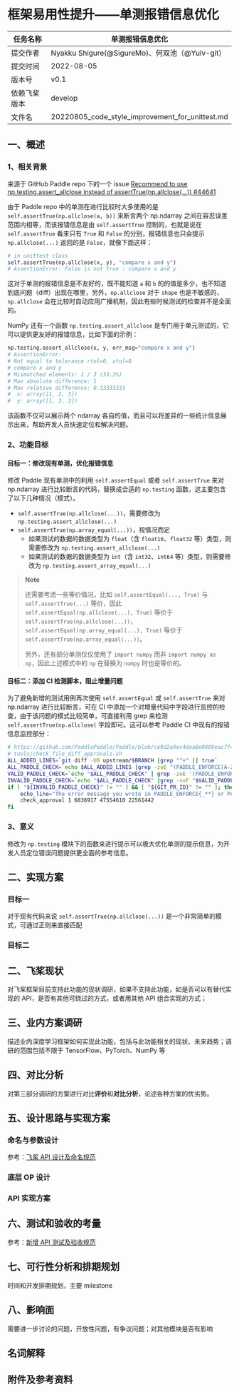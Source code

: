 # 框架易用性提升——单测报错信息优化

| 任务名称     | 单测报错信息优化                                |
| ------------ | ----------------------------------------------- |
| 提交作者     | Nyakku Shigure(@SigureMo)、何双池（@Yulv-git）  |
| 提交时间     | 2022-08-05                                      |
| 版本号       | v0.1                                            |
| 依赖飞桨版本 | develop                                         |
| 文件名       | 20220805_code_style_improvement_for_unittest.md |

## 一、概述

### 1、相关背景

来源于 GitHub Paddle repo 下的一个 issue [Recommend to use np.testing.assert_allclose instead of assertTrue(np.allclose(...)) #44641](https://github.com/PaddlePaddle/Paddle/issues/44641)

由于 Paddle repo 中的单测在进行比较时大多使用的是 `self.assertTrue(np.allclose(a, b))` 来断言两个 np.ndarray 之间在容忍误差范围内相等，而该报错信息是由 `self.assertTrue` 控制的，也就是说在 `self.assertTrue` 看来只有 `True` 和 `False` 的分别，报错信息也只会提示 `np.allclose(...)` 返回的是 `False`，就像下面这样：

```python
# in unittest class
self.assertTrue(np.allclose(x, y), "compare x and y")
# AssertionError: False is not true : compare x and y
```

这对于单测的报错信息是不友好的，既不能知道 `a` 和 `b` 的的值是多少，也不知道到底问题（diff）出现在哪里，另外，`np.allclose` 对于 `shape` 也是不敏感的，`np.allclose` 会在比较时自动应用广播机制，因此有些时候测试的检查并不是全面的。

NumPy 还有一个函数 `np.testing.assert_allclose` 是专门用于单元测试的，它可以提供更友好的报错信息，比如下面的示例：

```python
np.testing.assert_allclose(x, y, err_msg="compare x and y")
# AssertionError:
# Not equal to tolerance rtol=0, atol=0
# compare x and y
# Mismatched elements: 1 / 3 (33.3%)
# Max absolute difference: 1
# Max relative difference: 0.33333333
#  x: array([1, 2, 3])
#  y: array([1, 3, 3])
```

该函数不仅可以展示两个 ndarray 各自的值，而且可以将差异的一些统计信息展示出来，帮助开发人员快速定位和解决问题。

### 2、功能目标

#### 目标一：修改现有单测，优化报错信息

修改 Paddle 现有单测中的利用 `self.assertEqual` 或者 `self.assertTrue` 来对 np.ndarray 进行比较断言的代码，替换成合适的 `np.testing` 函数，这主要包含了以下几种情况（模式）。

- `self.assertTrue(np.allclose(...))`，需要修改为 `np.testing.assert_allclose(...)`
- `self.assertTrue(np.array_equal(...))`，视情况而定
  - 如果测试的数据的数据类型为 `float`（含 `float16`、`float32` 等）类型，则需要修改为 `np.testing.assert_allclose(...)`
  - 如果测试的数据的数据类型为 `int`（含 `int32`、`int64` 等）类型，则需要修改为 `np.testing.assert_array_equal(...)`

> **Note**
>
> 还需要考虑一些等价情况，比如 `self.assertEqual(..., True)` 与 `self.assertTrue(...)` 等价，因此 `self.assertEqual(np.allclose(...), True)` 等价于 `self.assertTrue(np.allclose(...))`，`self.assertEqual(np.array_equal(...), True)` 等价于 `self.assertTrue(np.array_equal(...))`。
>
> 另外，还有部分单测仅仅使用了 `import numpy` 而非 `import numpy as np`，因此上述模式中的 `np` 在替换为 `numpy` 时也是等价的。

#### 目标二：添加 CI 检测脚本，阻止增量问题

为了避免新增的测试用例再次使用 `self.assertEqual` 或 `self.assertTrue` 来对 np.ndarray 进行比较断言，可在 CI 中添加一个对增量代码中字段进行监控的检查，由于该问题的模式比较简单，可直接利用 grep 来检测 `self.assertTrue(np.allclose(` 字段即可。这可以参考 Paddle CI 中现有的报错信息监控部分：

```bash
# https://github.com/PaddlePaddle/Paddle/blob/ce9d2a9ec4daa8e0809eac7f44d731ed8189dc66/tools/check_file_diff_approvals.sh#L247-L254
# tools/check_file_diff_approvals.sh
ALL_ADDED_LINES=`git diff -U0 upstream/$BRANCH |grep "^+" || true`
ALL_PADDLE_CHECK=`echo $ALL_ADDED_LINES |grep -zoE "(PADDLE_ENFORCE[A-Z_]{0,9}|PADDLE_THROW)\(.[^,\);]*.[^;]*\);\s" || true`
VALID_PADDLE_CHECK=`echo "$ALL_PADDLE_CHECK" | grep -zoE '(PADDLE_ENFORCE[A-Z_]{0,9}|PADDLE_THROW)\((.[^,;]+,)*.[^";]*(errors::).[^"]*".[^";]{20,}.[^;]*\);\s' || true`
INVALID_PADDLE_CHECK=`echo "$ALL_PADDLE_CHECK" |grep -vxF "$VALID_PADDLE_CHECK" || true`
if [ "${INVALID_PADDLE_CHECK}" != "" ] && [ "${GIT_PR_ID}" != "" ]; then
    echo_line="The error message you wrote in PADDLE_ENFORCE{_**} or PADDLE_THROW does not meet our error message writing specification. Possible errors include 1. the error message is empty / 2. the error message is too short / 3. the error type is not specified. Please read the specification [ https://github.com/PaddlePaddle/Paddle/wiki/Paddle-Error-Message-Writing-Specification ], then refine the error message. If it is a mismatch, please request chenwhql (Recommend), luotao1 or lanxianghit review and approve.\nThe PADDLE_ENFORCE{_**} or PADDLE_THROW entries that do not meet the specification are as follows:\n${INVALID_PADDLE_CHECK}\n"
    check_approval 1 6836917 47554610 22561442
fi
```

<!-- python/paddle/tests,python/paddle/fluid/tests,python/paddle/fluid/contrib -->

<!-- *_mlu.py,*_ipu.py,*_npu.py,*_xpu.py, -->

### 3、意义

修改为 `np.testing` 模块下的函数来进行提示可以极大优化单测的提示信息，为开发人员定位错误问题提供更全面的参考信息。

## 二、实现方案

### 目标一

对于现有代码来说 `self.assertTrue(np.allclose(...))` 是一个非常简单的模式，可通过正则来直接匹配

### 目标二

## 二、飞桨现状

对飞桨框架目前支持此功能的现状调研，如果不支持此功能，如是否可以有替代实现的 API，是否有其他可绕过的方式，或者用其他 API 组合实现的方式；

## 三、业内方案调研

描述业内深度学习框架如何实现此功能，包括与此功能相关的现状、未来趋势；调研的范围包括不限于 TensorFlow、PyTorch、NumPy 等

## 四、对比分析

对第三部分调研的方案进行对比**评价**和**对比分析**，论述各种方案的优劣势。

## 五、设计思路与实现方案

### 命名与参数设计

参考：[飞桨 API 设计及命名规范](https://www.paddlepaddle.org.cn/documentation/docs/zh/develop/dev_guides/api_contributing_guides/api_design_guidelines_standard_cn.html)

### 底层 OP 设计

### API 实现方案

## 六、测试和验收的考量

参考：[新增 API 测试及验收规范](https://www.paddlepaddle.org.cn/documentation/docs/zh/develop/dev_guides/api_contributing_guides/api_accpetance_criteria_cn.html)

## 七、可行性分析和排期规划

时间和开发排期规划，主要 milestone

## 八、影响面

需要进一步讨论的问题，开放性问题，有争议问题；对其他模块是否有影响

## 名词解释

## 附件及参考资料
